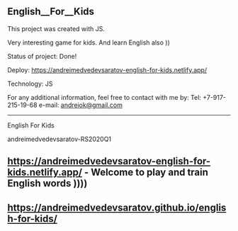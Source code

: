 ## English__For__Kids

This project was created with JS.

Very interesting game for kids. And learn English also ))

Status of project: Done!

Deploy: https://andreimedvedevsaratov-english-for-kids.netlify.app/

Technology: JS

For any additional information, feel free to contact with me by:
Tel: +7-917-215-19-68
e-mail: andreiok@gmail.com

_________________________________________________



English For Kids

andreimedvedevsaratov-RS2020Q1

## https://andreimedvedevsaratov-english-for-kids.netlify.app/  - Welcome to play and train English words ))))

## https://andreimedvedevsaratov.github.io/english-for-kids/
